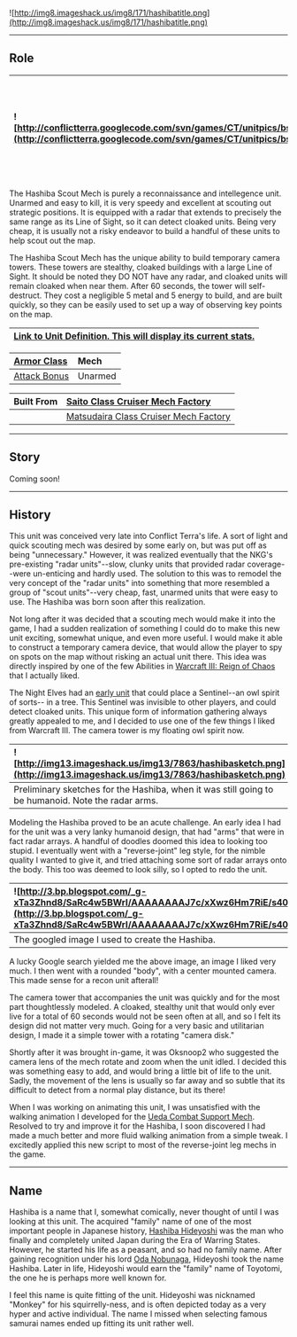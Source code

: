 ![http://img8.imageshack.us/img8/171/hashibatitle.png](http://img8.imageshack.us/img8/171/hashibatitle.png)


---


## Role ##

|![http://conflictterra.googlecode.com/svn/games/CT/unitpics/bscoutmech.png](http://conflictterra.googlecode.com/svn/games/CT/unitpics/bscoutmech.png)|Very fast, lightly armored reconnaissance mech.  Unarmed and radar equipped.  Can build temporary camera towers.|
|:----------------------------------------------------------------------------------------------------------------------------------------------------|:---------------------------------------------------------------------------------------------------------------|

The Hashiba Scout Mech is purely a reconnaissance and intellegence unit.  Unarmed and easy to kill, it is very speedy and excellent at scouting out strategic positions.  It is equipped with a radar that extends to precisely the same range as its Line of Sight, so it can detect cloaked units.  Being very cheap, it is usually not a risky endeavor to build a handful of these units to help scout out the map.

The Hashiba Scout Mech has the unique ability to build temporary camera towers.  These towers are stealthy, cloaked buildings with a large Line of Sight.  It should be noted they DO NOT have any radar, and cloaked units will remain cloaked when near them.  After 60 seconds, the tower will self-destruct.  They cost a negligible 5 metal and 5 energy to build, and are built quickly, so they can be easily used to set up a way of observing key points on the map.

|[Link to Unit Definition.  This will display its current stats.](http://code.google.com/p/conflictterra/source/browse/games/CT/units/bscoutmech.lua)|
|:---------------------------------------------------------------------------------------------------------------------------------------------------|

|[Armor Class](http://code.google.com/p/conflictterra/wiki/ArmorSystem)|Mech|
|:---------------------------------------------------------------------|:---|
|[Attack Bonus](http://code.google.com/p/conflictterra/wiki/ArmorSystem)|Unarmed|

|Built From|[Saito Class Cruiser Mech Factory](http://code.google.com/p/conflictterra/wiki/NKGSaitoClassCruiser)|
|:---------|:---------------------------------------------------------------------------------------------------|
|  |[Matsudaira Class Cruiser Mech Factory](http://code.google.com/p/conflictterra/wiki/NKGMatsudairaClassCruiser)|


---


## Story ##
Coming soon!


---


## History ##
This unit was conceived very late into Conflict Terra's life.  A sort of light and quick scouting mech was desired by some early on, but was put off as being "unnecessary."  However, it was realized eventually that the NKG's pre-existing "radar units"--slow, clunky units that provided radar coverage--were un-enticing and hardly used.  The solution to this was to remodel the very concept of the "radar units" into something that more resembled a group of "scout units"--very cheap, fast, unarmed units that were easy to use.  The Hashiba was born soon after this realization.

Not long after it was decided that a scouting mech would make it into the game, I had a sudden realization of something I could do to make this new unit exciting, somewhat unique, and even more useful.  I would make it able to construct a temporary camera device, that would allow the player to spy on spots on the map without risking an actual unit there.  This idea was directly inspired by one of the few Abilities in [Warcraft III:  Reign of Chaos](http://en.wikipedia.org/wiki/Warcraft_3) that I actually liked.

The Night Elves had an [early unit](http://classic.battle.net/war3/nightelf/units/huntress.shtml) that could place a Sentinel--an owl spirit of sorts-- in a tree.  This Sentinel was invisible to other players, and could detect cloaked units.  This unique form of information gathering always greatly appealed to me, and I decided to use one of the few things I liked from Warcraft III.  The camera tower is my floating owl spirit now.

|![http://img13.imageshack.us/img13/7863/hashibasketch.png](http://img13.imageshack.us/img13/7863/hashibasketch.png)|
|:------------------------------------------------------------------------------------------------------------------|
|Preliminary sketches for the Hashiba, when it was still going to be humanoid.  Note the radar arms.|

Modeling the Hashiba proved to be an acute challenge.  An early idea I had for the unit was a very lanky humanoid design, that had "arms" that were in fact radar arrays.  A handful of doodles doomed this idea to looking too stupid.  I eventually went with a "reverse-joint" leg style, for the nimble quality I wanted to give it, and tried attaching some sort of radar arrays onto the body.  This too was deemed to look silly, so I opted to redo the unit.

|![http://3.bp.blogspot.com/_g-xTa3Zhnd8/SaRc4w5BWrI/AAAAAAAAJ7c/xXwz6Hm7RiE/s400/racing_mech_by_muzzoid.jpg](http://3.bp.blogspot.com/_g-xTa3Zhnd8/SaRc4w5BWrI/AAAAAAAAJ7c/xXwz6Hm7RiE/s400/racing_mech_by_muzzoid.jpg)|
|:----------------------------------------------------------------------------------------------------------------------------------------------------------------------------------------------------------------------|
|The googled image I used to create the Hashiba.|

A lucky Google search yielded me the above image, an image I liked very much.  I then went with a rounded "body", with a center mounted camera.  This made sense for a recon unit afterall!

The camera tower that accompanies the unit was quickly and for the most part thoughtlessly modeled.  A cloaked, stealthy unit that would only ever live for a total of 60 seconds would not be seen often at all, and so I felt its design did not matter very much.  Going for a very basic and utilitarian design, I made it a simple tower with a rotating "camera disk."

Shortly after it was brought in-game, it was Oksnoop2 who suggested the camera lens of the mech rotate and zoom when the unit idled.  I decided this was something easy to add, and would bring a little bit of life to the unit.  Sadly, the movement of the lens is usually so far away and so subtle that its difficult to detect from a normal play distance, but its there!

When I was working on animating this unit, I was unsatisfied with the walking animation I developed for the [Ueda Combat Support Mech](http://code.google.com/p/conflictterra/wiki/NKGUedaCombatSupportMech).  Resolved to try and improve it for the Hashiba, I soon discovered I had made a much better and more fluid walking animation from a simple tweak.  I excitedly applied this new script to most of the reverse-joint leg mechs in the game.


---


## Name ##
Hashiba is a name that I, somewhat comically, never thought of until I was looking at this unit.  The acquired "family" name of one of the most important people in Japanese history, [Hashiba Hideyoshi](http://en.wikipedia.org/wiki/Hashiba_Hideyoshi) was the man who finally and completely united Japan during the Era of Warring States.  However, he started his life as a peasant, and so had no family name.  After gaining recognition under his lord [Oda Nobunaga](http://en.wikipedia.org/wiki/Oda_Nobunaga), Hideyoshi took the name Hashiba.  Later in life, Hideyoshi would earn the "family" name of Toyotomi, the one he is perhaps more well known for.

I feel this name is quite fitting of the unit.  Hideyoshi was nicknamed "Monkey" for his squirrelly-ness, and is often depicted today as a very hyper and active individual.  The name I missed when selecting famous samurai names ended up fitting its unit rather well.
